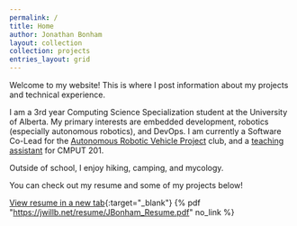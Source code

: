```yaml
---
permalink: /
title: Home
author: Jonathan Bonham
layout: collection
collection: projects
entries_layout: grid
---
```


Welcome to my website! This is where I post information about my projects and technical experience.

I am a 3rd year Computing Science Specialization student at the University of Alberta. My primary interests are embedded development, robotics (especially autonomous robotics), and DevOps. I am currently a Software Co-Lead for the [Autonomous Robotic Vehicle Project](/experience/arvp) club, and a [teaching assistant](/experience/teaching-assistant) for CMPUT 201.

Outside of school, I enjoy hiking, camping, and mycology.

You can check out my resume and some of my projects below!

[View resume in a new tab](https://jwillb.net/resume/JBonham_Resume.pdf){:target="_blank"}
{% pdf "https://jwillb.net/resume/JBonham_Resume.pdf" no_link %}
